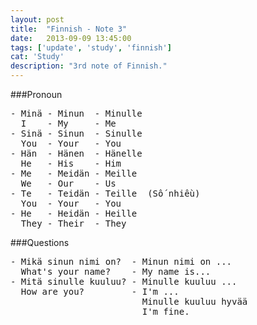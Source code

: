 ```yaml
---
layout: post
title:  "Finnish - Note 3"
date:   2013-09-09 13:45:00
tags: ['update', 'study', 'finnish']
cat: 'Study'
description: "3rd note of Finnish."
---
```


###Pronoun
<pre>
- Minä - Minun  - Minulle
  I    - My     - Me
- Sinä - Sinun  - Sinulle
  You  - Your   - You
- Hän  - Hänen  - Hänelle
  He   - His    - Him
- Me   - Meidän - Meille
  We   - Our    - Us
- Te   - Teidän - Teille  (Số nhiều)
  You  - Your   - You
- He   - Heidän - Heille
  They - Their  - They
</pre>

###Questions
<pre>
- Mikä sinun nimi on?  - Minun nimi on ...
  What's your name?    - My name is...
- Mitä sinulle kuuluu? - Minulle kuuluu ...
  How are you?         - I'm ...
                         Minulle kuuluu hyvää
                         I'm fine.
</pre>